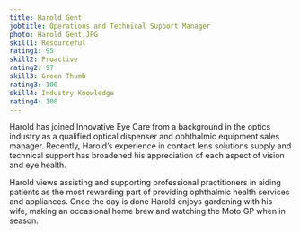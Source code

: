 ```yaml
---
title: Harold Gent
jobtitle: Operations and Technical Support Manager
photo: Harold Gent.JPG
skill1: Resourceful
rating1: 95
skill2: Proactive
rating2: 97
skill3: Green Thumb
rating3: 100
skill4: Industry Knowledge
rating4: 100
---
```

Harold has joined Innovative Eye Care from a background in the optics industry as a qualified optical dispenser and ophthalmic equipment sales manager. Recently, Harold’s experience in contact lens solutions supply and technical support has broadened his appreciation of each aspect of vision and eye health.

Harold views assisting and supporting professional practitioners in aiding patients as the most rewarding part of providing ophthalmic health services and appliances. Once the day is done Harold enjoys gardening with his wife, making an occasional home brew and watching the Moto GP when in season.
